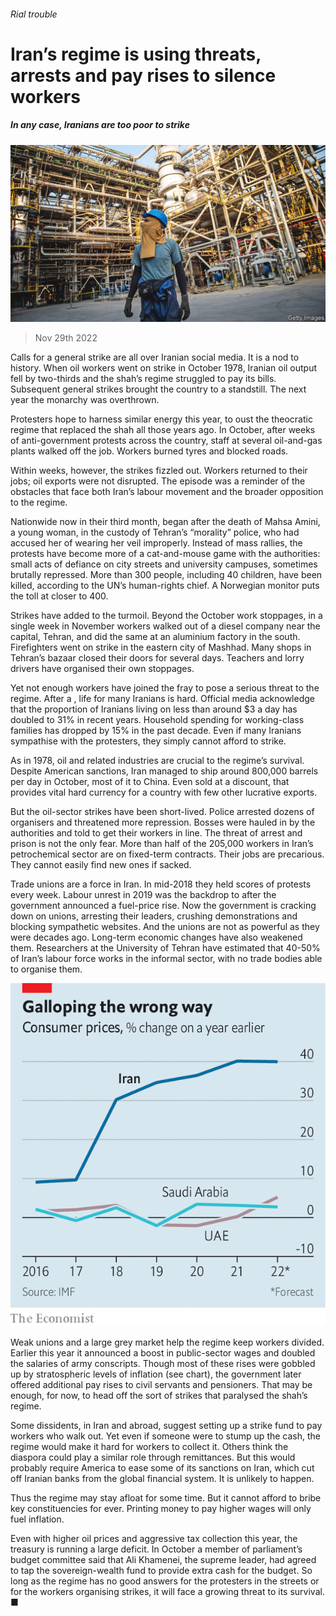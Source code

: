 ###### Rial trouble

# Iran’s regime is using threats, arrests and pay rises to silence workers 

##### In any case, Iranians are too poor to strike 

![image](images/20221203_MAP001.jpg) 

> Nov 29th 2022 

Calls for a general strike are all over Iranian social media. It is a nod to history. When oil workers went on strike in October 1978, Iranian oil output fell by two-thirds and the shah’s regime struggled to pay its bills. Subsequent general strikes brought the country to a standstill. The next year the monarchy was overthrown.

Protesters hope to harness similar energy this year, to oust the theocratic regime that replaced the shah all those years ago. In October, after weeks of anti-government protests across the country, staff at several oil-and-gas plants walked off the job. Workers burned tyres and blocked roads. 

Within weeks, however, the strikes fizzled out. Workers returned to their jobs; oil exports were not disrupted. The episode was a reminder of the obstacles that face both Iran’s labour movement and the broader opposition to the regime.

Nationwide  now in their third month, began after the death of Mahsa Amini, a young woman, in the custody of Tehran’s “morality” police, who had accused her of wearing her veil improperly. Instead of mass rallies, the protests have become more of a cat-and-mouse game with the authorities: small acts of defiance on city streets and university campuses, sometimes brutally repressed. More than 300 people, including 40 children, have been killed, according to the UN’s human-rights chief. A Norwegian monitor puts the toll at closer to 400.

Strikes have added to the turmoil. Beyond the October work stoppages, in a single week in November workers walked out of a diesel company near the capital, Tehran, and did the same at an aluminium factory in the south. Firefighters went on strike in the eastern city of Mashhad. Many shops in Tehran’s bazaar closed their doors for several days. Teachers and lorry drivers have organised their own stoppages.

Yet not enough workers have joined the fray to pose a serious threat to the regime. After a , life for many Iranians is hard. Official media acknowledge that the proportion of Iranians living on less than around $3 a day has doubled to 31% in recent years. Household spending for working-class families has dropped by 15% in the past decade. Even if many Iranians sympathise with the protesters, they simply cannot afford to strike.

As in 1978, oil and related industries are crucial to the regime’s survival. Despite American sanctions, Iran managed to ship around 800,000 barrels per day in October, most of it to China. Even sold at a discount, that provides vital hard currency for a country with few other lucrative exports.

But the oil-sector strikes have been short-lived. Police arrested dozens of organisers and threatened more repression. Bosses were hauled in by the authorities and told to get their workers in line. The threat of arrest and prison is not the only fear. More than half of the 205,000 workers in Iran’s petrochemical sector are on fixed-term contracts. Their jobs are precarious. They cannot easily find new ones if sacked.

Trade unions are a force in Iran. In mid-2018 they held scores of protests every week. Labour unrest in 2019 was the backdrop to  after the government announced a fuel-price rise. Now the government is cracking down on unions, arresting their leaders, crushing demonstrations and blocking sympathetic websites. And the unions are not as powerful as they were decades ago. Long-term economic changes have also weakened them. Researchers at the University of Tehran have estimated that 40-50% of Iran’s labour force works in the informal sector, with no trade bodies able to organise them.

![image](images/20221203_MAC039.png) 


Weak unions and a large grey market help the regime keep workers divided. Earlier this year it announced a boost in public-sector wages and doubled the salaries of army conscripts. Though most of these rises were gobbled up by stratospheric levels of inflation (see chart), the government later offered additional pay rises to civil servants and pensioners. That may be enough, for now, to head off the sort of strikes that paralysed the shah’s regime.

Some dissidents, in Iran and abroad, suggest setting up a strike fund to pay workers who walk out. Yet even if someone were to stump up the cash, the regime would make it hard for workers to collect it. Others think the diaspora could play a similar role through remittances. But this would probably require America to ease some of its sanctions on Iran, which cut off Iranian banks from the global financial system. It is unlikely to happen.

Thus the regime may stay afloat for some time. But it cannot afford to bribe key constituencies for ever. Printing money to pay higher wages will only fuel inflation. 

Even with higher oil prices and aggressive tax collection this year, the treasury is running a large deficit. In October a member of parliament’s budget committee said that Ali Khamenei, the supreme leader, had agreed to tap the sovereign-wealth fund to provide extra cash for the budget. So long as the regime has no good answers for the protesters in the streets or for the workers organising strikes, it will face a growing threat to its survival. ■

